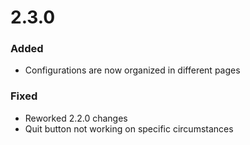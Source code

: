 # 2.3.0

### Added

-   Configurations are now organized in different pages

### Fixed

-   Reworked 2.2.0 changes
-   Quit button not working on specific circumstances
